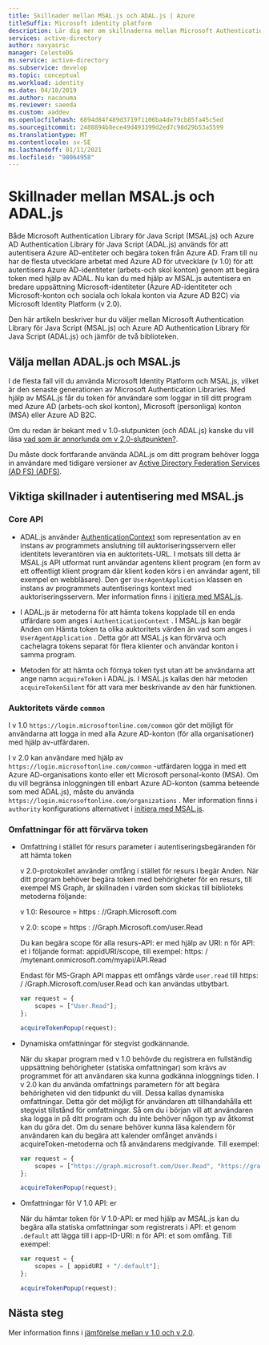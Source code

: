 ```yaml
---
title: Skillnader mellan MSAL.js och ADAL.js | Azure
titleSuffix: Microsoft identity platform
description: Lär dig mer om skillnaderna mellan Microsoft Authentication Library för Java Script (MSAL.js) och Azure AD Authentication Library för Java Script (ADAL.js) och hur du väljer vilket du vill använda.
services: active-directory
author: navyasric
manager: CelesteDG
ms.service: active-directory
ms.subservice: develop
ms.topic: conceptual
ms.workload: identity
ms.date: 04/10/2019
ms.author: nacanuma
ms.reviewer: saeeda
ms.custom: aaddev
ms.openlocfilehash: 6894d84f489d3719f1106ba4de79cb85fa45c5ed
ms.sourcegitcommit: 2488894b8ece49d493399d2ed7c98d29b53a5599
ms.translationtype: MT
ms.contentlocale: sv-SE
ms.lasthandoff: 01/11/2021
ms.locfileid: "98064958"
---
```

# <a name="differences-between-msaljs-and-adaljs"></a>Skillnader mellan MSAL.js och ADAL.js

Både Microsoft Authentication Library för Java Script (MSAL.js) och Azure AD Authentication Library för Java Script (ADAL.js) används för att autentisera Azure AD-entiteter och begära token från Azure AD. Fram till nu har de flesta utvecklare arbetat med Azure AD för utvecklare (v 1.0) för att autentisera Azure AD-identiteter (arbets-och skol konton) genom att begära token med hjälp av ADAL. Nu kan du med hjälp av MSAL.js autentisera en bredare uppsättning Microsoft-identiteter (Azure AD-identiteter och Microsoft-konton och sociala och lokala konton via Azure AD B2C) via Microsoft Identity Platform (v 2.0).

Den här artikeln beskriver hur du väljer mellan Microsoft Authentication Library för Java Script (MSAL.js) och Azure AD Authentication Library för Java Script (ADAL.js) och jämför de två biblioteken.

## <a name="choosing-between-adaljs-and-msaljs"></a>Välja mellan ADAL.js och MSAL.js

I de flesta fall vill du använda Microsoft Identity Platform och MSAL.js, vilket är den senaste generationen av Microsoft Authentication Libraries. Med hjälp av MSAL.js får du token för användare som loggar in till ditt program med Azure AD (arbets-och skol konton), Microsoft (personliga) konton (MSA) eller Azure AD B2C.

Om du redan är bekant med v 1.0-slutpunkten (och ADAL.js) kanske du vill läsa [vad som är annorlunda om v 2.0-slutpunkten?](../azuread-dev/azure-ad-endpoint-comparison.md).

Du måste dock fortfarande använda ADAL.js om ditt program behöver logga in användare med tidigare versioner av [Active Directory Federation Services (AD FS) (ADFS)](/windows-server/identity/active-directory-federation-services).

## <a name="key-differences-in-authentication-with-msaljs"></a>Viktiga skillnader i autentisering med MSAL.js

### <a name="core-api"></a>Core API

* ADAL.js använder [AuthenticationContext](https://github.com/AzureAD/azure-activedirectory-library-for-js/wiki/Config-authentication-context#authenticationcontext) som representation av en instans av programmets anslutning till auktoriseringsservern eller identitets leverantören via en auktoritets-URL. I motsats till detta är MSAL.js API utformat runt användar agentens klient program (en form av ett offentligt klient program där klient koden körs i en användar agent, till exempel en webbläsare). Den ger `UserAgentApplication` klassen en instans av programmets autentiserings kontext med auktoriseringsservern. Mer information finns i [initiera med MSAL.js](msal-js-initializing-client-applications.md).

* I ADAL.js är metoderna för att hämta tokens kopplade till en enda utfärdare som anges i `AuthenticationContext` . I MSAL.js kan begär Anden om Hämta token ta olika auktoritets värden än vad som anges i `UserAgentApplication` . Detta gör att MSAL.js kan förvärva och cachelagra tokens separat för flera klienter och användar konton i samma program.

* Metoden för att hämta och förnya token tyst utan att be användarna att ange namn `acquireToken` i ADAL.js. I MSAL.js kallas den här metoden `acquireTokenSilent` för att vara mer beskrivande av den här funktionen.

### <a name="authority-value-common"></a>Auktoritets värde `common`

I v 1.0 `https://login.microsoftonline.com/common` gör det möjligt för användarna att logga in med alla Azure AD-konton (för alla organisationer) med hjälp av-utfärdaren.

I v 2.0 kan användare med hjälp av `https://login.microsoftonline.com/common` -utfärdaren logga in med ett Azure AD-organisations konto eller ett Microsoft personal-konto (MSA). Om du vill begränsa inloggningen till enbart Azure AD-konton (samma beteende som med ADAL.js), måste du använda `https://login.microsoftonline.com/organizations` . Mer information finns i `authority` konfigurations alternativet i [initiera med MSAL.js](msal-js-initializing-client-applications.md).

### <a name="scopes-for-acquiring-tokens"></a>Omfattningar för att förvärva token
* Omfattning i stället för resurs parameter i autentiseringsbegäranden för att hämta token

    v 2.0-protokollet använder omfång i stället för resurs i begär Anden. När ditt program behöver begära token med behörigheter för en resurs, till exempel MS Graph, är skillnaden i värden som skickas till biblioteks metoderna följande:

    v 1.0: Resource = https \: //Graph.Microsoft.com

    v 2.0: scope = https \: //Graph.Microsoft.com/user.Read

    Du kan begära scope för alla resurs-API: er med hjälp av URI: n för API: et i följande format: appidURI/scope, till exempel: https: \/ /mytenant.onmicrosoft.com/myapi/API.Read

    Endast för MS-Graph API mappas ett omfångs värde `user.read` till https: \/ /Graph.Microsoft.com/user.Read och kan användas utbytbart.

    ```javascript
    var request = {
        scopes = ["User.Read"];
    };

    acquireTokenPopup(request);   
    ```

* Dynamiska omfattningar för stegvist godkännande.

    När du skapar program med v 1.0 behövde du registrera en fullständig uppsättning behörigheter (statiska omfattningar) som krävs av programmet för att användaren ska kunna godkänna inloggnings tiden. I v 2.0 kan du använda omfattnings parametern för att begära behörigheten vid den tidpunkt du vill. Dessa kallas dynamiska omfattningar. Detta gör det möjligt för användaren att tillhandahålla ett stegvist tillstånd för omfattningar. Så om du i början vill att användaren ska logga in på ditt program och du inte behöver någon typ av åtkomst kan du göra det. Om du senare behöver kunna läsa kalendern för användaren kan du begära att kalender omfånget används i acquireToken-metoderna och få användarens medgivande. Till exempel:

    ```javascript
    var request = {
        scopes = ["https://graph.microsoft.com/User.Read", "https://graph.microsoft.com/Calendar.Read"];
    };

    acquireTokenPopup(request);   
    ```

* Omfattningar för V 1.0 API: er

    När du hämtar token för V 1.0-API: er med hjälp av MSAL.js kan du begära alla statiska omfattningar som registrerats i API: et genom `.default` att lägga till i app-ID-URI: n för API: et som omfång. Till exempel:

    ```javascript
    var request = {
        scopes = [ appidURI + "/.default"];
    };

    acquireTokenPopup(request);
    ```

## <a name="next-steps"></a>Nästa steg
Mer information finns i [jämförelse mellan v 1.0 och v 2.0](../azuread-dev/azure-ad-endpoint-comparison.md).